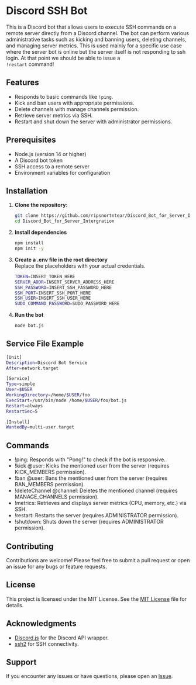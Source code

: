 # Discord SSH Bot

This is a Discord bot that allows users to execute SSH commands on a remote server directly from a Discord channel. The bot can perform various administrative tasks such as kicking and banning users, deleting channels, and managing server metrics. This is used mainly for a specific use case where the server bot is online but the server itself is not responding to ssh login. At that point we should be able to issue a <br> `!restart` command!

## Features

- Responds to basic commands like `!ping`.
- Kick and ban users with appropriate permissions.
- Delete channels with manage channels permission.
- Retrieve server metrics via SSH.
- Restart and shut down the server with administrator permissions.

## Prerequisites

- Node.js (version 14 or higher)
- A Discord bot token
- SSH access to a remote server
- Environment variables for configuration

## Installation

1. **Clone the repository:**

   ```bash
   git clone https://github.com/ripsnortntear/Discord_Bot_for_Server_Intergration.git
   cd Discord_Bot_for_Server_Intergration
   ```

2. **Install dependencies**

   ```bash
   npm install
   npm init -y
   ```

3. **Create a .env file in the root directory**<br>
   Replace the placeholders with your actual credentials.

   ```bash
   TOKEN=INSERT_TOKEN_HERE
   SERVER_ADDR=INSERT_SERVER_ADDRESS_HERE
   SSH_PASSWORD=INSERT_SSH_PASSWORD_HERE
   SSH_PORT=INSERT_SSH_PORT_HERE
   SSH_USER=INSERT_SSH_USER_HERE
   SUDO_COMMAND_PASSWORD=SUDO_PASSWORD_HERE
   ```

4. **Run the bot**

   ```bash
   node bot.js
   ```

## Service File Example

   ```bash
   [Unit]
   Description=Discord Bot Service
   After=network.target

   [Service]
   Type=simple
   User=$USER
   WorkingDirectory=/home/$USER/foo
   ExecStart=/usr/bin/node /home/$USER/foo/bot.js
   Restart=always
   RestartSec=5

   [Install]
   WantedBy=multi-user.target
   ```

## Commands

 - !ping: Responds with "Pong!" to check if the bot is responsive.
 - !kick @user: Kicks the mentioned user from the server (requires KICK_MEMBERS permission).
 - !ban @user: Bans the mentioned user from the server (requires BAN_MEMBERS permission).
 - !deleteChannel @channel: Deletes the mentioned channel (requires MANAGE_CHANNELS permission).
 - !metrics: Retrieves and displays server metrics (CPU, memory, etc.) via SSH.
 - !restart: Restarts the server (requires ADMINISTRATOR permission).
 - !shutdown: Shuts down the server (requires ADMINISTRATOR permission).

## Contributing

   Contributions are welcome! Please feel free to submit a pull request or open an issue for any bugs or feature requests.

## License

  This project is licensed under the MIT License. See the [MIT License](LICENSE.md) file for details.

## Acknowledgments

  - [Discord.js](https://github.com/username/repository/blob/main/MIT.license](https://github.com/discordjs/discord.js)) for the Discord API wrapper.
  - [ssh2](https://github.com/username/repository/blob/main/MIT.license](https://github.com/mscdex/ssh2)) for SSH connectivity.

## Support

   If you encounter any issues or have questions, please open an [Issue](https://github.com/ripsnortntear/serverbot/issues).
